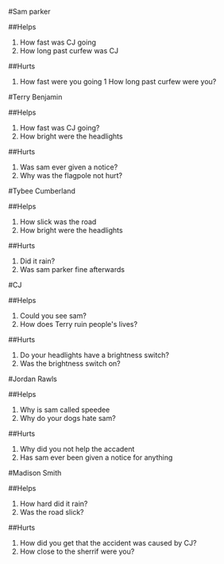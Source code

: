 #Sam parker

##Helps
  1. How fast was CJ going
  1. How long past curfew was CJ
  
##Hurts
  1. How fast were you going
  1 How long past curfew were you?

#Terry Benjamin

##Helps
  1. How fast was CJ going?
  1. How bright were the headlights

##Hurts
  1. Was sam ever given a notice?
  1. Why was the flagpole not hurt?

#Tybee Cumberland

##Helps
  1. How slick was the road
  1. How bright were the headlights

##Hurts
  1. Did it rain?
  1. Was sam parker fine afterwards

#CJ

##Helps
  1. Could you see sam?
  1. How does Terry ruin people's lives?

##Hurts
  1. Do your headlights have a brightness switch?
  1. Was the brightness switch on?

#Jordan Rawls

##Helps
  1. Why is sam called speedee
  1. Why do your dogs hate sam?

##Hurts
  1. Why did you not help the accadent
  1. Has sam ever been given a notice for anything

#Madison Smith

##Helps
  1. How hard did it rain?
  1. Was the road slick?

##Hurts
  1. How did you get that the accident was caused by CJ?
  1. How close to the sherrif were you?
